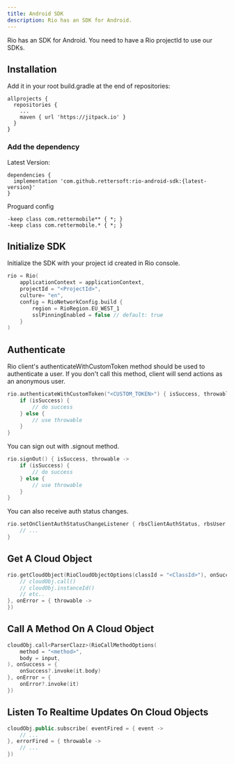 ```yaml
---
title: Android SDK
description: Rio has an SDK for Android.
---
```


Rio has an SDK for Android.
You need to have a Rio projectId to use our SDKs.

## Installation

Add it in your root build.gradle at the end of repositories:

```text
allprojects {
  repositories {
    ...
    maven { url 'https://jitpack.io' }
  }
}
```

### Add the dependency

Latest Version:

```text
dependencies {
  implementation 'com.github.rettersoft:rio-android-sdk:{latest-version}'
}
```

Proguard config

```text
-keep class com.rettermobile** { *; }
-keep class com.rettermobile.* { *; }
```

## Initialize SDK

Initialize the SDK with your project id created in Rio console.

```kotlin
rio = Rio(
    applicationContext = applicationContext,
    projectId = "<ProjectId>",
    culture= "en",
    config = RioNetworkConfig.build {
        region = RioRegion.EU_WEST_1
        sslPinningEnabled = false // default: true
    }
)
```

## Authenticate

Rio client's authenticateWithCustomToken method should be used to authenticate a user. If you don't call this method, client will send actions as an anonymous user.

```kotlin
rio.authenticateWithCustomToken("<CUSTOM_TOKEN>") { isSuccess, throwable ->
    if (isSuccess) {
        // do success
    } else {
        // use throwable
    }
}
```

You can sign out with .signout method.

```kotlin
rio.signOut() { isSuccess, throwable ->
    if (isSuccess) {
        // do success
    } else {
        // use throwable
    }
}
```

You can also receive auth status changes.

```kotlin
rio.setOnClientAuthStatusChangeListener { rbsClientAuthStatus, rbsUser ->
    // ...
}
```

## Get A Cloud Object

```kotlin
rio.getCloudObject(RioCloudObjectOptions(classId = "<ClassId>"), onSuccess = { cloudObj ->
    // cloudObj.call()
    // cloudObj.instanceId()
    // etc..
}, onError = { throwable ->
})
```

## Call A Method On A Cloud Object

```kotlin
cloudObj.call<ParserClazz>(RioCallMethodOptions(
    method = "<method>",
    body = input,
), onSuccess = {
    onSuccess?.invoke(it.body)
}, onError = {
    onError?.invoke(it)
})
```

## Listen To Realtime Updates On Cloud Objects

```kotlin
cloudObj.public.subscribe( eventFired = { event ->
    // ...
}, errorFired = { throwable ->
    // ...
})
```
